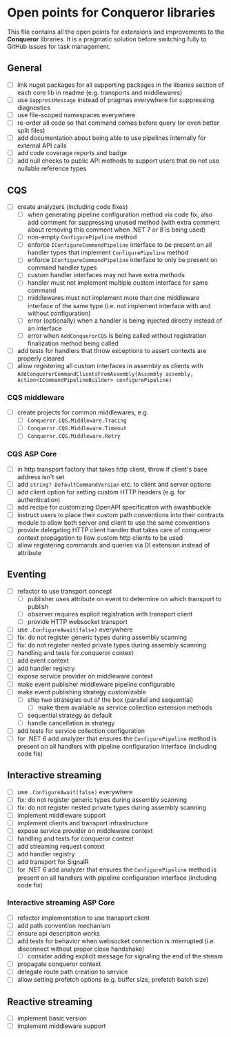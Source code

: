 # Open points for Conqueror libraries

This file contains all the open points for extensions and improvements to the **Conqueror** libraries. It is a pragmatic solution before switching fully to GitHub issues for task management.

## General

- [ ] link nuget packages for all supporting packages in the libaries section of each core lib in readme (e.g. transports and middlewares)
- [ ] use `SuppressMessage` instead of pragmas everywhere for suppressing diagnostics
- [ ] use file-scoped namespaces everywhere
- [ ] re-order all code so that command comes before query (or even better split files)
- [ ] add documentation about being able to use pipelines internally for external API calls
- [ ] add code coverage reports and badge
- [ ] add null checks to public API methods to support users that do not use nullable reference types

## CQS

- [ ] create analyzers (including code fixes)
  - [ ] when generating pipeline configuration method via code fix, also add comment for suppressing unused method (with extra comment about removing this comment when .NET 7 or 8 is being used)
  - [ ] non-empty `ConfigurePipeline` method
  - [ ] enforce `IConfigureCommandPipeline` interface to be present on all handler types that implement `ConfigurePipeline` method
  - [ ] enforce `IConfigureCommandPipeline` interface to only be present on command handler types
  - [ ] custom handler interfaces may not have extra methods
  - [ ] handler must not implement multiple custom interface for same command
  - [ ] middlewares must not implement more than one middleware interface of the same type (i.e. not implement interface with and without configuration)
  - [ ] error (optionally) when a handler is being injected directly instead of an interface
  - [ ] error when `AddConquerorCQS` is being called without registration finalization method being called
- [ ] add tests for handlers that throw exceptions to assert contexts are properly cleared
- [ ] allow registering all custom interfaces in assembly as clients with `AddConquerorCommandClientsFromAssembly(Assembly assembly, Action<ICommandPipelineBuilder> configurePipeline)`

### CQS middleware

- [ ] create projects for common middlewares, e.g.
  - [ ] `Conqueror.CQS.Middleware.Tracing`
  - [ ] `Conqueror.CQS.Middleware.Timeout`
  - [ ] `Conqueror.CQS.Middleware.Retry`

### CQS ASP Core

- [ ] in http transport factory that takes http client, throw if client's base address isn't set
- [ ] add `string? DefaultCommandVersion` etc. to client and server options
- [ ] add client option for setting custom HTTP headers (e.g. for authentication)
- [ ] add recipe for customizing OpenAPI specification with swashbuckle
- [ ] instruct users to place their custom path conventions into their contracts module to allow both server and client to use the same conventions
- [ ] provide delegating HTTP client handler that takes care of conqueror context propagation to llow custom http clients to be used
- [ ] allow registering commands and queries via DI extension instead of attribute

## Eventing

- [ ] refactor to use transport concept
  - [ ] publisher uses attribute on event to determine on which transport to publish
  - [ ] observer requires explicit registration with transport client
  - [ ] provide HTTP websocket transport
- [ ] use `.ConfigureAwait(false)` everywhere
- [ ] fix: do not register generic types during assembly scanning
- [ ] fix: do not register nested private types during assembly scanning
- [ ] handling and tests for conqueror context
- [ ] add event context
- [ ] add handler registry
- [ ] expose service provider on middleware context
- [ ] make event publisher middleware pipeline configurable
- [ ] make event publishing strategy customizable
  - [ ] ship two strategies out of the box (parallel and sequential)
    - [ ] make them available as service collection extension methods
  - [ ] sequential strategy as default
  - [ ] handle cancellation in strategy
- [ ] add tests for service collection configuration
- [ ] for .NET 6 add analyzer that ensures the `ConfigurePipeline` method is present on all handlers with pipeline configuration interface (including code fix)

## Interactive streaming

- [ ] use `.ConfigureAwait(false)` everywhere
- [ ] fix: do not register generic types during assembly scanning
- [ ] fix: do not register nested private types during assembly scanning
- [ ] implement middleware support
- [ ] implement clients and transport infrastructure
- [ ] expose service provider on middleware context
- [ ] handling and tests for conqueror context
- [ ] add streaming request context
- [ ] add handler registry
- [ ] add transport for SignalR
- [ ] for .NET 6 add analyzer that ensures the `ConfigurePipeline` method is present on all handlers with pipeline configuration interface (including code fix)

### Interactive streaming ASP Core

- [ ] refactor implementation to use transport client
- [ ] add path convention mechanism
- [ ] ensure api description works
- [ ] add tests for behavior when websocket connection is interrupted (i.e. disconnect without proper close handshake)
  - [ ] consider adding explicit message for signaling the end of the stream
- [ ] propagate conqueror context
- [ ] delegate route path creation to service
- [ ] allow setting prefetch options (e.g. buffer size, prefetch batch size)

## Reactive streaming

- [ ] implement basic version
- [ ] implement middleware support
